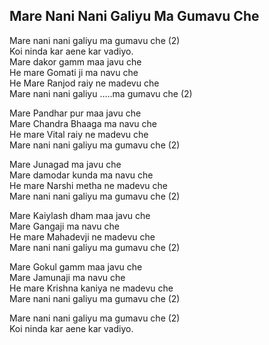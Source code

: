 ## Mare Nani Nani Galiyu Ma Gumavu Che

Mare nani nani galiyu ma gumavu che (2)  
Koi ninda kar aene kar vadiyo.  
Mare dakor gamm maa javu che  
He mare Gomati ji ma navu che  
He Mare Ranjod raiy ne madevu che  
Mare nani nani galiyu …..ma gumavu che (2)

Mare Pandhar pur maa javu che  
Mare Chandra Bhaaga ma navu che  
He mare Vital raiy ne madevu che  
Mare nani nani galiyu ma gumavu che (2)

Mare Junagad ma javu che  
Mare damodar kunda ma navu che  
He mare Narshi metha ne madevu che  
Mare nani nani galiyu ma gumavu che (2)

Mare Kaiylash dham maa javu che  
Mare Gangaji ma navu che  
He mare Mahadevji ne madevu che  
Mare nani nani galiyu ma gumavu che (2)

Mare Gokul gamm maa javu che  
Mare Jamunaji ma navu che  
He mare Krishna kaniya ne madevu che  
Mare nani nani galiyu ma gumavu che (2)

Mare nani nani galiyu ma gumavu che (2)  
Koi ninda kar aene kar vadiyo.

